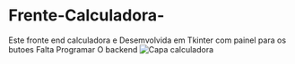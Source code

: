 # Frente-Calculadora-

Este fronte end calculadora e Desemvolvida em Tkinter com painel para os butoes Falta Programar O backend
![Capa calculadora](https://github.com/joeldevportugal/Frente-Calculadora-/assets/135770029/0dde530e-bc99-4f65-aeb6-fe46d07d890e)

